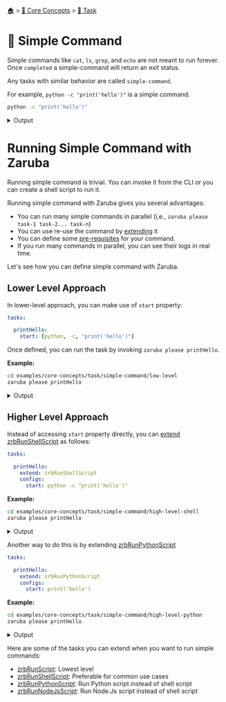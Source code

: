<!--startTocHeader-->
[🏠](../../README.md) > [🧠 Core Concepts](../README.md) > [🔨 Task](README.md)
# 🥛 Simple Command
<!--endTocHeader-->

Simple commands like `cat`, `ls`, `grep`, and `echo` are not meant to run forever. Once `completed` a simple-command will return an exit status.

Any tasks with similar behavior are called `simple-command`.

For example, `python -c "print('hello')"` is a simple command:

<!--startCode-->
```bash
python -c "print('hello')"
```
 
<details>
<summary>Output</summary>
 
```````
hello
```````
</details>
<!--endCode-->

# Running Simple Command with Zaruba

Running simple command is trivial. You can invoke it from the CLI or you can create a shell script to run it.

Running simple command with Zaruba gives you several advantages:

* You can run many simple commands in parallel (i,e., `zaruba please task-1 task-2... task-n`)
* You can use re-use the command by [extending](./extend-task.md) it
* You can define some [pre-requisites](./define-task-dependencies.md) for your command.
* If you run many commands in parallel, you can see their logs in real time.

Let's see how you can define simple command with Zaruba.

## Lower Level Approach

In lower-level approach, you can make use of `start` property:

```yaml
tasks:

  printHello:
    start: [python, -c, "print('hello')"]
```

Once defined, you can run the task by invoking `zaruba please printHello`.

__Example:__

<!--startCode-->
```bash
cd examples/core-concepts/task/simple-command/low-level
zaruba please printHello
```
 
<details>
<summary>Output</summary>
 
```````
🤖 🔎 Job Starting...
         Elapsed Time: 1.55µs
         Current Time: 07:52:12
🤖 🏁 Running 🍏 printHello runner (Attempt 1 of 3) on /home/gofrendi/zaruba/docs/examples/core-concepts/task/simple-command/low-level
🤖    🚀 🍏 printHello           hello
🤖 🎉 Successfully running 🍏 printHello runner (Attempt 1 of 3)
🤖 🔎 Job Running...
         Elapsed Time: 17.551011ms
         Current Time: 07:52:12
🤖 🎉 🎉🎉🎉🎉🎉🎉🎉🎉🎉🎉🎉
🤖 🎉 Job Complete!!! 🎉🎉🎉
🤖 🔥 Terminating
🤖 🔎 Job Ended...
         Elapsed Time: 421.196905ms
         Current Time: 07:52:12
zaruba please printHello
```````
</details>
<!--endCode-->

## Higher Level Approach

Instead of accessing `start` property directly, you can [extend](./extend-task.md) [zrbRunShellScript](../../core-tasks/zrb-run-shell-script.md) as follows:

```yaml
tasks:

  printHello:
    extend: zrbRunShellScript
    configs:
      start: python -c "print('hello')"
```

__Example:__

<!--startCode-->
```bash
cd examples/core-concepts/task/simple-command/high-level-shell
zaruba please printHello
```
 
<details>
<summary>Output</summary>
 
```````
🤖 🔎 Job Starting...
         Elapsed Time: 1.569µs
         Current Time: 07:52:13
🤖 🏁 Running 🍏 printHello runner (Attempt 1 of 3) on /home/gofrendi/zaruba/docs/examples/core-concepts/task/simple-command/high-level-shell
🤖    🚀 🍏 printHello           hello
🤖 🎉 Successfully running 🍏 printHello runner (Attempt 1 of 3)
🤖 🔎 Job Running...
         Elapsed Time: 28.591748ms
         Current Time: 07:52:13
🤖 🎉 🎉🎉🎉🎉🎉🎉🎉🎉🎉🎉🎉
🤖 🎉 Job Complete!!! 🎉🎉🎉
🤖 🔥 Terminating
🤖 🔎 Job Ended...
         Elapsed Time: 331.112517ms
         Current Time: 07:52:13
zaruba please printHello
```````
</details>
<!--endCode-->


Another way to do this is by extending [zrbRunPythonScript](../../core-tasks/zrb-run-python-script.md)

```yaml
tasks:

  printHello:
    extend: zrbRunPythonScript
    configs:
      start: print('hello')
```

__Example:__

<!--startCode-->
```bash
cd examples/core-concepts/task/simple-command/high-level-python
zaruba please printHello
```
 
<details>
<summary>Output</summary>
 
```````
🤖 🔎 Job Starting...
         Elapsed Time: 1.689µs
         Current Time: 07:52:13
🤖 🏁 Running 🍏 printHello runner (Attempt 1 of 3) on /home/gofrendi/zaruba/docs/examples/core-concepts/task/simple-command/high-level-python
🤖    🚀 🍏 printHello           hello
🤖 🎉 Successfully running 🍏 printHello runner (Attempt 1 of 3)
🤖 🔎 Job Running...
         Elapsed Time: 19.819582ms
         Current Time: 07:52:13
🤖 🎉 🎉🎉🎉🎉🎉🎉🎉🎉🎉🎉🎉
🤖 🎉 Job Complete!!! 🎉🎉🎉
🤖 🔥 Terminating
🤖 🔎 Job Ended...
         Elapsed Time: 323.82425ms
         Current Time: 07:52:14
zaruba please printHello
```````
</details>
<!--endCode-->


Here are some of the tasks you can extend when you want to run simple commands:

* [zrbRunScript](../../core-tasks/zrb-run-script.md): Lowest level
* [zrbRunShellScript](../../core-tasks/zrb-run-shell-script.md): Preferable for common use cases
* [zrbRunPythonScript](../../core-tasks/zrb-run-python-script.md): Run Python script instead of shell script
* [zrbRunNodeJsScript](../../core-tasks/zrb-run-node-js-script.md): Run Node.Js script instead of shell script

<!--startTocSubTopic-->
<!--endTocSubTopic-->
